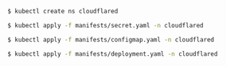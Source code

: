 ```sh
$ kubectl create ns cloudflared
```

```sh
$ kubectl apply -f manifests/secret.yaml -n cloudflared
```

```sh
$ kubectl apply -f manifests/configmap.yaml -n cloudflared
```

```sh
$ kubectl apply -f manifests/deployment.yaml -n cloudflared
```
